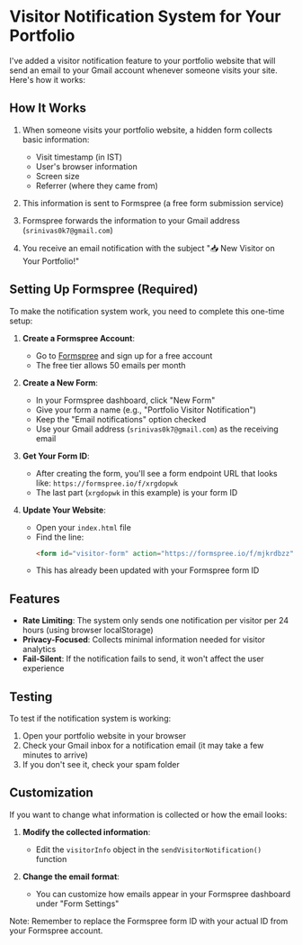 # Visitor Notification System for Your Portfolio

I've added a visitor notification feature to your portfolio website that will send an email to your Gmail account whenever someone visits your site. Here's how it works:

## How It Works

1. When someone visits your portfolio website, a hidden form collects basic information:
   - Visit timestamp (in IST)
   - User's browser information
   - Screen size
   - Referrer (where they came from)

2. This information is sent to Formspree (a free form submission service)

3. Formspree forwards the information to your Gmail address (`srinivas0k7@gmail.com`)

4. You receive an email notification with the subject "📥 New Visitor on Your Portfolio!"

## Setting Up Formspree (Required)

To make the notification system work, you need to complete this one-time setup:

1. **Create a Formspree Account**:
   - Go to [Formspree](https://formspree.io/) and sign up for a free account
   - The free tier allows 50 emails per month

2. **Create a New Form**:
   - In your Formspree dashboard, click "New Form"
   - Give your form a name (e.g., "Portfolio Visitor Notification")
   - Keep the "Email notifications" option checked
   - Use your Gmail address (`srinivas0k7@gmail.com`) as the receiving email

3. **Get Your Form ID**:
   - After creating the form, you'll see a form endpoint URL that looks like:
     `https://formspree.io/f/xrgdopwk`
   - The last part (`xrgdopwk` in this example) is your form ID

4. **Update Your Website**:
   - Open your `index.html` file
   - Find the line:
     ```html
     <form id="visitor-form" action="https://formspree.io/f/mjkrdbzz" method="POST">
     ```
   - This has already been updated with your Formspree form ID

## Features

- **Rate Limiting**: The system only sends one notification per visitor per 24 hours (using browser localStorage)
- **Privacy-Focused**: Collects minimal information needed for visitor analytics
- **Fail-Silent**: If the notification fails to send, it won't affect the user experience

## Testing

To test if the notification system is working:
1. Open your portfolio website in your browser
2. Check your Gmail inbox for a notification email (it may take a few minutes to arrive)
3. If you don't see it, check your spam folder

## Customization

If you want to change what information is collected or how the email looks:

1. **Modify the collected information**:
   - Edit the `visitorInfo` object in the `sendVisitorNotification()` function

2. **Change the email format**:
   - You can customize how emails appear in your Formspree dashboard under "Form Settings"

Note: Remember to replace the Formspree form ID with your actual ID from your Formspree account.
